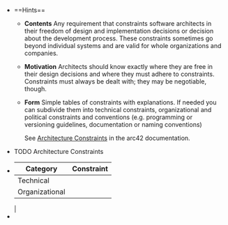 - ==Hints==
	- **Contents**
	  Any requirement that constraints software architects in their freedom of design and implementation decisions or decision about the development process. These constraints sometimes go beyond individual systems and are valid for whole organizations and companies.
	- **Motivation**
	  Architects should know exactly where they are free in their design decisions and where they must adhere to constraints. Constraints must always be dealt with; they may be negotiable, though.
	- **Form**
	  Simple tables of constraints with explanations. If needed you can subdivide them into technical constraints, organizational and political constraints and conventions (e.g. programming or versioning guidelines, documentation or naming conventions)
	  
	  See [Architecture Constraints](https://docs.arc42.org/section-2/) in the arc42 documentation.
- TODO Architecture Constraints
- |Category| Constraint|
  |----------|-----------|
  |Technical| |
  |Organizational | |
  |
-